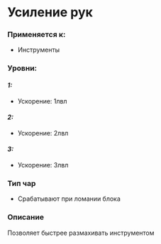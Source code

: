# Усиление рук

### Применяется к:

* Инструменты

### Уровни:&#x20;

#### _1:_

* Ускорение:  1лвл

#### _2:_

* Ускорение:  2лвл

#### _3:_

* Ускорение:  3лвл

### Тип чар&#x20;

* Срабатывают при ломании блока

### Описание

Позволяет быстрее размахивать инструментом
